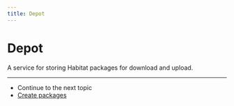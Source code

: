 ```yaml
---
title: Depot
---
```


# Depot

A service for storing Habitat packages for download and upload.

<hr>
<ul class="main-content--link-nav">
  <li>Continue to the next topic</li>
  <li><a href="/docs/create-packages-overview">Create packages</a></li>
</ul>
